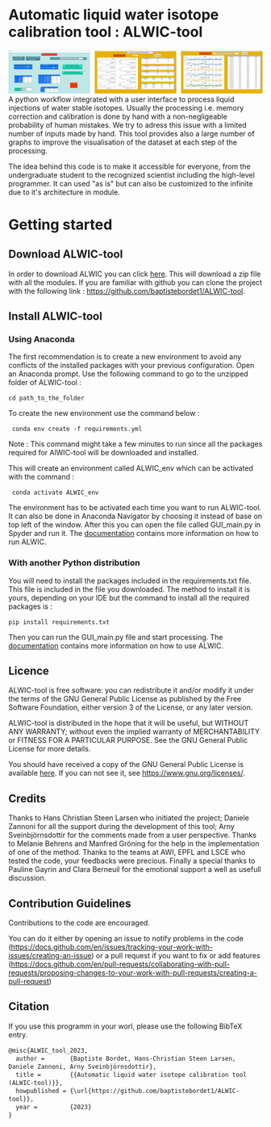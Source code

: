 # Automatic liquid water isotope calibration tool : ALWIC-tool
![alt text](https://github.com/baptistebordet1/ALWIC-tool/blob/main/image_read_me.jpg)
A python workflow integrated with a user interface to process liquid injections of water stable isotopes. Usually the processing i.e. memory correction and calibration is done by hand with a non-negligeable probability of human mistakes. We try to adress this issue with a limited number of inputs made by hand. This tool provides also a large number of graphs to improve the visualisation of the dataset at each step of the processing. 

The idea behind this code is to make it accessible for everyone, from the undergraduate student to the recognized scientist including the high-level programmer. It can used "as is" but can also be customized to the infinite due to it's architecture in module. 

# Getting started
## Download ALWIC-tool
In order to download ALWIC you can click [here](https://github.com/baptistebordet1/ALWIC-tool/archive/refs/heads/main.zip). This will download a zip file with all the modules. 
If you are familiar with github you can clone the project with the following link : https://github.com/baptistebordet1/ALWIC-tool. 

## Install ALWIC-tool
### Using Anaconda 

The first recommendation is to create a new environment to avoid any conflicts of the installed packages with your previous configuration.
Open an Anaconda prompt. Use the following command to go to the unzipped folder of ALWIC-tool : 

```
cd path_to_the_folder
```

To create the new environment use the command below : 

```
 conda env create -f requirements.yml
```

Note : This command might take a few minutes to run since all the packages required for AlWIC-tool will be downloaded and installed. 

This will create an environment called ALWIC_env which can be activated with the command :

```
 conda activate ALWIC_env
```

The environment has to be activated each time you want to run ALWIC-tool. It can also be done in Anaconda Navigator by choosing it instead of base on top left of the window. After this you can open the file called GUI\_main.py in Spyder and run it. The [documentation](https://github.com/baptistebordet1/ALWIC-tool/blob/main/project/files/user_documentation.pdf) contains more information on how to run ALWIC.

### With another Python distribution

You will need to install the packages included in the requirements.txt file. This file is included in the file you downloaded. The method to install it is yours, depending on your IDE but the command to install all the required packages is :

```
pip install requirements.txt
```

Then you can run the GUI\_main.py file and start processing. The [documentation](https://github.com/baptistebordet1/ALWIC-tool/blob/main/project/files/user_documentation.pdf) contains more information on how to use ALWIC.

## Licence 
ALWIC-tool is free software: you can redistribute it and/or modify it under the terms of the GNU General Public License as published by the Free Software Foundation, either version 3 of the License, or any later version.

ALWIC-tool is distributed in the hope that it will be useful, but WITHOUT ANY WARRANTY; without even the implied warranty of MERCHANTABILITY or FITNESS FOR A PARTICULAR PURPOSE. See the GNU General Public License for more details.

You should have received a copy of the GNU General Public License is available [here](https://github.com/baptistebordet1/ALWIC-tool/blob/main/LICENSE). If you can not see it, see <https://www.gnu.org/licenses/>.

## Credits 

Thanks to Hans Christian Steen Larsen who initiated the project; Daniele Zannoni for all the support during the development of this tool; Arny Sveinbjörnsdottir for the comments made from a user perspective. 
Thanks to Melanie Behrens and Manfred Gröning for the help in the implementation of one of the method. 
Thanks to the teams at AWI, EPFL and LSCE who tested the code, your feedbacks were precious. 
Finally a special thanks to Pauline Gayrin and Clara Berneuil for the emotional support a well as usefull discussion. 

## Contribution Guidelines 

Contributions to the code are encouraged. 

You can do it either by opening an issue to notify problems in the code (https://docs.github.com/en/issues/tracking-your-work-with-issues/creating-an-issue) or a pull request if you want to fix or add features (https://docs.github.com/en/pull-requests/collaborating-with-pull-requests/proposing-changes-to-your-work-with-pull-requests/creating-a-pull-request) 

## Citation 
If you use this programm in your worl, please use the following BibTeX entry.
```
@misc{ALWIC_tool_2023,
  author =       {Baptiste Bordet, Hans-Christian Steen Larsen, Daniele Zannoni, Arny Sveinbjörnsdottir},
  title =        {{Automatic liquid water isotope calibration tool (ALWIC-tool)}},
  howpublished = {\url{https://github.com/baptistebordet1/ALWIC-tool}},
  year =         {2023}
}
```
